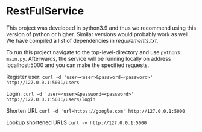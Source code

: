 # RestFulService

This project was developed in python3.9 and thus we recommend using this version of python or higher. Similar versions would probably work as well.
We have compiled a list of dependencies in *requirements.txt*. 

To run this project navigate to the top-level-directory and use `python3 main.py`. Afterwards, the service will be running locally on address localhost:5000 and you can make the specified requests.

Register user: ```curl -d 'user=<user>&password=<password>' http://127.0.0.1:5001/users```

Login: ```curl -d 'user=<user>&password=<password>' http://127.0.0.1:5001/users/login```

Shorten URL ```curl -d 'url=https://google.com' http://127.0.0.1:5000```

Lookup shortened URLS ```curl -v http://127.0.0.1:5000```
